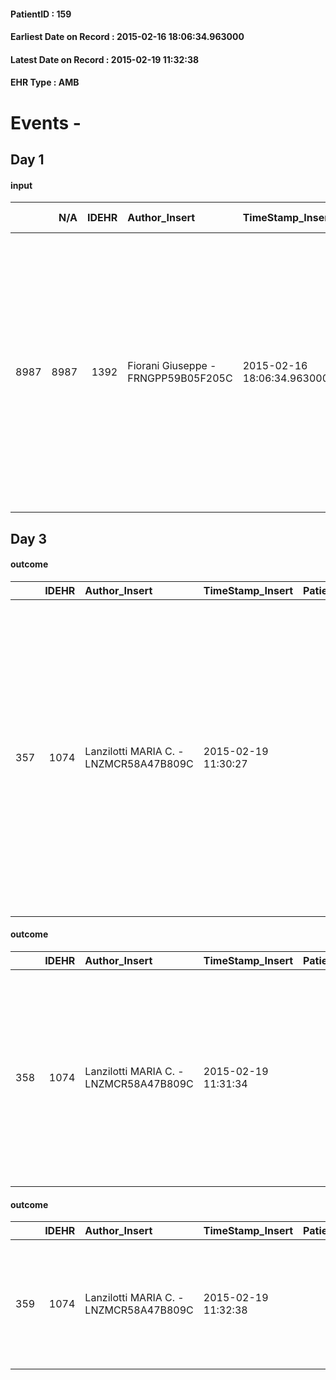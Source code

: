 
#### PatientID : 159
#### Earliest Date on Record : 2015-02-16 18:06:34.963000
#### Latest Date on Record : 2015-02-19 11:32:38
#### EHR Type : AMB

# Events - 

## Day 1

#### input
|      |    N/A |   IDEHR | Author_Insert                       | TimeStamp_Insert           | EHRType   |   PatientID |   IDDigitalSignDocument | persone_vicine   |   Unnamed: 0_x.1 |   IDANAMNESI_SOCIALE | Patient   | FamigliaAltro   | Paziente_T   | FamigliaAltro_T   |   Non_Rilevabile_x.1 | Note_Non_Rilevabile_x.1   | opt_Problemi   | Note_I                                                                                                                                                                                                                                                                                                                                                                                                  | ds_note_timori                                                                                                                                                                                                                                                                                                                  | chk_contr_sintomi   | chk_competenza                                 | opt_paziente_a   | opt_famiglia_a   | opt_adeguatezza   | ds_note_ad                                                                                                                                                     | opt_paziente_solo   | ds_note_con                                                                                                        | opt_presente_assente   | Presenza_minori   | Caregiver_principale   | opt_necessario   | opt_presente   | opt_risorse_ec   | opt_paziente_psi   | opt_Ins_vol   | opt_paziente_ad   | opt_caregiver_ad   | opt_inv_civile   |   invalidita_perc |   ds_codice_es | Needs                             | Domestic partnership   | opt_disponibilita_f   | opt_indennita_acc   | opt_legge   | opt_famiglia_psi   | opt_disponibilit_paz   |
|-----:|-------:|--------:|:------------------------------------|:---------------------------|:----------|------------:|------------------------:|:-----------------|-----------------:|---------------------:|:----------|:----------------|:-------------|:------------------|---------------------:|:--------------------------|:---------------|:--------------------------------------------------------------------------------------------------------------------------------------------------------------------------------------------------------------------------------------------------------------------------------------------------------------------------------------------------------------------------------------------------------|:--------------------------------------------------------------------------------------------------------------------------------------------------------------------------------------------------------------------------------------------------------------------------------------------------------------------------------|:--------------------|:-----------------------------------------------|:-----------------|:-----------------|:------------------|:---------------------------------------------------------------------------------------------------------------------------------------------------------------|:--------------------|:-------------------------------------------------------------------------------------------------------------------|:-----------------------|:------------------|:-----------------------|:-----------------|:---------------|:-----------------|:-------------------|:--------------|:------------------|:-------------------|:-----------------|------------------:|---------------:|:----------------------------------|:-----------------------|:----------------------|:--------------------|:------------|:-------------------|:-----------------------|
| 8987 |   8987 |    1392 | Fiorani Giuseppe - FRNGPP59B05F205C | 2015-02-16 18:06:34.963000 | AMB       |         159 |                   19605 | N/A              |              213 |                  134 | Si#1      | Si#1            | No#0         | Si#1              |                    0 | NR                        | Si#1           | Pz informato della diagnosi e dell'aggravamento,ma ancora combattivo rispetto ai trattamenti,i quali,alla luce delle scadenti condizioni,non sono pi√π stati posti in essere.La moglie,a sua volta √® informata dell'aggravamento e delle ragioni per cui sono stati sospesi i trattamenti di CT.Sembra avere delle difficolt√† a comprendere che il marito si sta avviando in una fase di terminalit√† | Segnalo nella moglie uno stato d'ansia molto elevato,con impatto emotivo che potrebbe pregiudicare la prosecuzione delle cure palliative domiciliari.Potrebbe trovare senso la richiesta di un ricovero in hospice per la gestione dei sintomi avanzati in presenza di un ulteriore peggioramento del quadro clinico nel malato | controllo sintomi#0 | competenza/capacit√† assistenziale caregiver#0 | Indefinite#2     | Congruenti#1     | Da valutare#2     | Dal colloquio sono emerse difficolt√† relazionali tra il pz e la moglie;il pz pretende molto e tende ad essere aggressivo,condizionando pesantemente la moglie | No#0                | Vive con la moglie Angelina di aa 61.Il figlio unico Fabiano di aa 44 √® titolare di una macelleria e vive a Lecce | Presente#1             | No#0              | La moglie              | No#0             | No#0           | Da valutare#2    | No#0               | No#0          | Totale#2          | Totale#2           | Si#1             |               100 |             48 | Clinici#0;Sociali#1;Psicologici#2 | Coniuge/Convivente#0   | No#0                  | Si#1                | No#0        | S√¨#1              | No#0                   |


## Day 3

#### outcome
|     |   IDEHR | Author_Insert                          | TimeStamp_Insert    |   PatientID |   IDDigitalSignDocument |   IDPAI_VIDAS | opt_problem                         |   opt_problem_num | opt_obiettivo                                                                                                                                                                                           |   opt_obiettivo_num | opt_stato_problema   |   opt_stato_problema_num | opt_interventi                                                                                                                                                                                                                                                                                                         |   opt_interventi_num |
|----:|--------:|:---------------------------------------|:--------------------|------------:|------------------------:|--------------:|:------------------------------------|------------------:|:--------------------------------------------------------------------------------------------------------------------------------------------------------------------------------------------------------|--------------------:|:---------------------|-------------------------:|:-----------------------------------------------------------------------------------------------------------------------------------------------------------------------------------------------------------------------------------------------------------------------------------------------------------------------|---------------------:|
| 357 |    1074 | Lanzilotti MARIA C. - LNZMCR58A47B809C | 2015-02-19 11:30:27 |         159 |                   20953 |           363 | Deficit in the care of s√® # 25 = 0 |                 4 | Keep the remaining capacit√ † ¬ † in taking care of s√®, helping the patient to accept their limitations, considering himself in a realistic and objective (eating, bathing, dressing, delete) # 40 = 0 |                   4 | Open Problem # 1     |                        1 | Counseling - Encourage to express the feelings about the deficits in the care of care # 96 = 0; Implementation PAI - Help the patient in the activities in which there is still participation while maintaining a non-judgmental attitude # 94 = 0; Counseling - Helping the patient understand their limits # 100 = 0 |                    4 |

#### outcome
|     |   IDEHR | Author_Insert                          | TimeStamp_Insert    |   PatientID |   IDDigitalSignDocument |   IDPAI_VIDAS | opt_problem                                                      |   opt_problem_num | opt_obiettivo                                                                                                                                                                                        |   opt_obiettivo_num | opt_stato_problema   |   opt_stato_problema_num |   opt_interventi_num |
|----:|--------:|:---------------------------------------|:--------------------|------------:|------------------------:|--------------:|:-----------------------------------------------------------------|------------------:|:-----------------------------------------------------------------------------------------------------------------------------------------------------------------------------------------------------|--------------------:|:---------------------|-------------------------:|---------------------:|
| 358 |    1074 | Lanzilotti MARIA C. - LNZMCR58A47B809C | 2015-02-19 11:31:34 |         159 |                   20955 |           364 | Impaired mobility † ¬ / limitation of physical movement # 27 = 0 |                 4 | The patient utilizzer√ † ¬ † aids designed to increase the mobilit√ † ¬ †, by establishing priorit√ † ¬ † ¬ † attivit√ for daily † and reaching the awareness of the limits of his own body # 48 = 0 |                   4 | Open Problem # 1     |                        1 |                    4 |

#### outcome
|     |   IDEHR | Author_Insert                          | TimeStamp_Insert    |   PatientID |   IDDigitalSignDocument |   IDPAI_VIDAS | opt_problem              |   opt_problem_num | opt_obiettivo                                                                                            |   opt_obiettivo_num |   opt_stato_problema_num |   opt_interventi_num |
|----:|--------:|:---------------------------------------|:--------------------|------------:|------------------------:|--------------:|:-------------------------|------------------:|:---------------------------------------------------------------------------------------------------------|--------------------:|-------------------------:|---------------------:|
| 359 |    1074 | Lanzilotti MARIA C. - LNZMCR58A47B809C | 2015-02-19 11:32:38 |         159 |                   20957 |           365 | Alteration hive # 33 = 0 |                 4 | The patient does not present is peristomal lesions related to an incorrect management of ostomy # 69 = 0 |                   4 |                        3 |                    4 |



